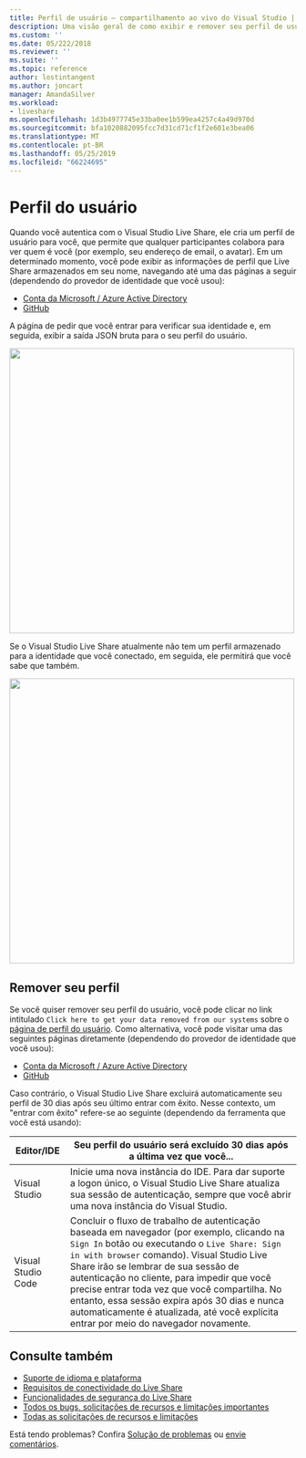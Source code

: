 ```yaml
---
title: Perfil de usuário – compartilhamento ao vivo do Visual Studio | Microsoft Docs
description: Uma visão geral de como exibir e remover seu perfil de usuário do Visual Studio Live Share.
ms.custom: ''
ms.date: 05/222/2018
ms.reviewer: ''
ms.suite: ''
ms.topic: reference
author: lostintangent
ms.author: joncart
manager: AmandaSilver
ms.workload:
- liveshare
ms.openlocfilehash: 1d3b4977745e33ba0ee1b599ea4257c4a49d970d
ms.sourcegitcommit: bfa1020882095fcc7d31cd71cf1f2e601e3bea06
ms.translationtype: MT
ms.contentlocale: pt-BR
ms.lasthandoff: 05/25/2019
ms.locfileid: "66224695"
---
```

<!--
Copyright © Microsoft Corporation
All rights reserved.
Creative Commons Attribution 4.0 License (International): https://creativecommons.org/licenses/by/4.0/legalcode
-->

# <a name="user-profile"></a>Perfil do usuário

Quando você autentica com o Visual Studio Live Share, ele cria um perfil de usuário para você, que permite que qualquer participantes colabora para ver quem é você (por exemplo, seu endereço de email, o avatar). Em um determinado momento, você pode exibir as informações de perfil que Live Share armazenados em seu nome, navegando até uma das páginas a seguir (dependendo do provedor de identidade que você usou):

- [Conta da Microsoft / Azure Active Directory](https://prod.liveshare.vsengsaas.visualstudio.com/auth/identity/microsoft/viewprofile)
- [GitHub](https://prod.liveshare.vsengsaas.visualstudio.com/auth/identity/github/viewprofile)

A página de pedir que você entrar para verificar sua identidade e, em seguida, exibir a saída JSON bruta para o seu perfil do usuário.

<img width="500px" src="media/user-profile.png" />

Se o Visual Studio Live Share atualmente não tem um perfil armazenado para a identidade que você conectado, em seguida, ele permitirá que você sabe que também.

<img width="500px" src="media/no-profile.png" />

## <a name="removing-your-profile"></a>Remover seu perfil

Se você quiser remover seu perfil do usuário, você pode clicar no link intitulado `Click here to get your data removed from our systems` sobre o [página de perfil do usuário](#user-profile). Como alternativa, você pode visitar uma das seguintes páginas diretamente (dependendo do provedor de identidade que você usou):

- [Conta da Microsoft / Azure Active Directory](https://prod.liveshare.vsengsaas.visualstudio.com/auth/identity/microsoft/deleteme)
- [GitHub](https://prod.liveshare.vsengsaas.visualstudio.com/auth/identity/github/deleteme)

Caso contrário, o Visual Studio Live Share excluirá automaticamente seu perfil de 30 dias após seu último entrar com êxito. Nesse contexto, um "entrar com êxito" refere-se ao seguinte (dependendo da ferramenta que você está usando):

| Editor/IDE | Seu perfil do usuário será excluído 30 dias após a última vez que você... |
|-|-|
| Visual Studio | Inicie uma nova instância do IDE. Para dar suporte a logon único, o Visual Studio Live Share atualiza sua sessão de autenticação, sempre que você abrir uma nova instância do Visual Studio. |
| Visual Studio Code | Concluir o fluxo de trabalho de autenticação baseada em navegador (por exemplo, clicando na `Sign In` botão ou executando o `Live Share: Sign in with browser` comando). Visual Studio Live Share irão se lembrar de sua sessão de autenticação no cliente, para impedir que você precise entrar toda vez que você compartilha. No entanto, essa sessão expira após 30 dias e nunca automaticamente é atualizada, até você explícita entrar por meio do navegador novamente. |

## <a name="see-also"></a>Consulte também

- [Suporte de idioma e plataforma](reference/platform-support.md)
- [Requisitos de conectividade do Live Share](reference/connectivity.md)
- [Funcionalidades de segurança do Live Share](reference/security.md)
- [Todos os bugs, solicitações de recursos e limitações importantes](https://aka.ms/vsls-issues)
- [Todas as solicitações de recursos e limitações](https://aka.ms/vsls-feature-requests)

Está tendo problemas? Confira [Solução de problemas](troubleshooting.md) ou [envie comentários](support.md).
